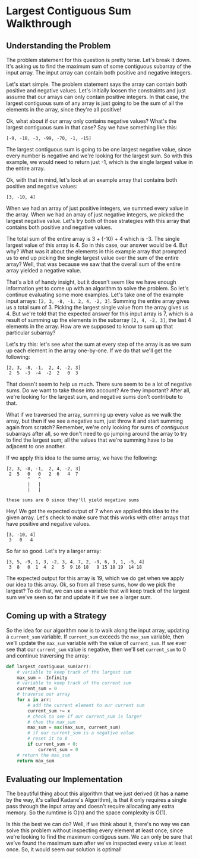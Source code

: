 # Largest Contiguous Sum Walkthrough

## Understanding the Problem

The problem statement for this question is pretty terse. Let's break it down. It's asking us to find the maximum sum of some contiguous subarray of the input array. The input array can contain both positive and negative integers.

Let's start simple. The problem statement says the array can contain both positive and negative values. Let's initially loosen the constraints and just assume that our arrays can only contain positive integers. In that case, the largest contiguous sum of any array is just going to be the sum of all the elements in the array, since they're all positive!

Ok, what about if our array only contains negative values? What's the largest contiguous sum in that case? Say we have something like this:

```
[-9, -18, -3, -99, -70, -1, -15]
```

The largest contiguous sum is going to be one largest negative value, since every number is negative and we're looking for the largest sum. So with this example, we would need to return just -1, which is the single largest value in the entire array.

Ok, with that in mind, let's look at an example array that contains both positive and negative values:

```
[3, -10, 4]
```

When we had an array of just positive integers, we summed every value in the array. When we had an array of just negative integers, we picked the largest negative value. Let's try both of those strategies with this array that contains both positive and negative values.

The total sum of the entire array is 3 + (-10) + 4 which is -3. The single largest value of this array is 4. So in this case, our answer would be 4. But why? What was it about the elements in this example array that prompted us to end up picking the single largest value over the sum of the entire array? Well, that was because we saw that the overall sum of the entire array yielded a negative value.

That's a bit of handy insight, but it doesn't seem like we have enough information yet to come up with an algorithm to solve the problem. So let's continue evaluating some more examples. Let's take one of the example input arrays: `[2, 3, -8, -1, 2, 4, -2, 3]`. Summing the entire array gives us a total sum of 3. Picking the largest single value from the array gives us 4. But we're told that the expected answer for this input array is 7, which is a result of summing up the elements in the subarray `[2, 4, -2, 3]`, the last 4 elements in the array. How are we supposed to know to sum up that particular subarray?

Let's try this: let's see what the sum at every step of the array is as we sum up each element in the array one-by-one. If we do that we'll get the following:

```
[2, 3, -8, -1,  2, 4, -2, 3]
 2  5  -3  -4  -2  2   0  3
```

That doesn't seem to help us much. There sure seem to be a lot of negative sums. Do we want to take those into account? Are they important? After all, we're looking for the largest sum, and negative sums don't contribute to that.

What if we traversed the array, summing up every value as we walk the array, but then if we see a negative sum, just throw it and start summing again from scratch? Remember, we're only looking for sums of _contiguous_ subarrays after all, so we don't need to go jumping around the array to try to find the largest sum; all the values that we're summing have to be adjacent to one another.

If we apply this idea to the same array, we have the following:

```
[2, 3, -8, -1,  2, 4, -2, 3]
 2  5   0   0   2  6   4  7
        ^   ^
        |   |
        |   |

these sums are 0 since they'll yield negative sums
```

Hey! We got the expected output of 7 when we applied this idea to the given array. Let's check to make sure that this works with other arrays that have positive and negative values.

```
[3, -10, 4]
 3   0   4
```

So far so good. Let's try a larger array:

```
[3, 5, -9, 1, 3, -2, 3, 4, 7, 2, -9, 6, 3, 1, -5, 4]
 3  8   0  1  4  2   5  9 16 18   9 15 18 19  14 18
```

The expected output for this array is 19, which we do get when we apply our idea to this array. Ok, so from all these sums, how do we pick the largest? To do that, we can use a variable that will keep track of the largest sum we've seen so far and update it if we see a larger sum.

## Coming up with a Strategy

So the idea for our algorithm now is to walk along the input array, updating a `current_sum` variable. If `current_sum` exceeds the `max_sum` variable, then we'll update the `max_sum` variable with the value of `current_sum`. If we ever see that our `current_sum` value is negative, then we'll set `current_sum` to 0 and continue traversing the array:

```python
def largest_contiguous_sum(arr):
    # variable to keep track of the largest sum
    max_sum = -Infinity
    # variable to keep track of the current sum
    current_sum = 0
    # traverse our array
    for x in arr:
        # add the current element to our current sum
        current_sum += x
        # check to see if our current_sum is larger
        # than the max_sum
        max_sum = max(max_sum, current_sum)
        # if our current_sum is a negative value
        # reset it to 0
        if current_sum < 0:
            current_sum = 0
    # return the max_sum
    return max_sum
```

## Evaluating our Implementation

The beautiful thing about this algorithm that we just derived (it has a name by the way, it's called Kadane's Algorithm), is that it only requires a single pass through the input array and doesn't require allocating any extra memory. So the rumtime is O(n) and the space complexity is O(1).

Is this the best we can do? Well, if we think about it, there's no way we can solve this problem without inspecting every element at least once, since we're looking to find the maximum contigous sum. We can only be sure that we've found the maximum sum after we've inspected every value at least once. So, it would seem our solution is optimal!
